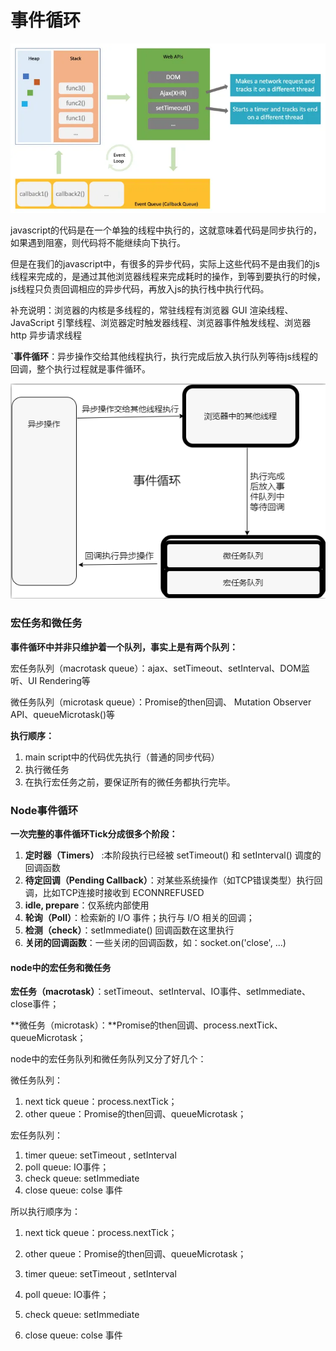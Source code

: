 # 事件循环

![](./images/事件循环.png)

javascript的代码是在一个单独的线程中执行的，这就意味着代码是同步执行的，如果遇到阻塞，则代码将不能继续向下执行。

但是在我们的javascript中，有很多的异步代码，实际上这些代码不是由我们的js线程来完成的，是通过其他浏览器线程来完成耗时的操作，到等到要执行的时候，js线程只负责回调相应的异步代码，再放入js的执行栈中执行代码。

补充说明：浏览器的内核是多线程的，常驻线程有浏览器 GUI 渲染线程、JavaScript 引擎线程、浏览器定时触发器线程、浏览器事件触发线程、浏览器 http 异步请求线程


**`事件循环**：异步操作交给其他线程执行，执行完成后放入执行队列等待js线程的回调，整个执行过程就是事件循环。

![image-20220213212206351](事件循环.assets/image-20220213212206351.png)

### 宏任务和微任务

**事件循环中并非只维护着一个队列，事实上是有两个队列：**

宏任务队列（macrotask queue）：ajax、setTimeout、setInterval、DOM监听、UI Rendering等 

微任务队列（microtask queue）：Promise的then回调、 Mutation Observer API、queueMicrotask()等 

**执行顺序：** 

1. main script中的代码优先执行（普通的同步代码）
2. 执行微任务
3. 在执行宏任务之前，要保证所有的微任务都执行完毕。

### Node事件循环

**一次完整的事件循环Tick分成很多个阶段：**

1. **定时器（Timers）** :本阶段执行已经被 setTimeout() 和 setInterval() 调度的回调函数
2. **待定回调（Pending Callback）**：对某些系统操作（如TCP错误类型）执行回调，比如TCP连接时接收到 ECONNREFUSED
3. **idle, prepare**：仅系统内部使用
4. **轮询（Poll）**：检索新的 I/O 事件；执行与 I/O 相关的回调；
5. **检测（check）**：setImmediate() 回调函数在这里执行
6. **关闭的回调函数**：一些关闭的回调函数，如：socket.on('close', ...)

#### node中的宏任务和微任务

 **宏任务（macrotask）**：setTimeout、setInterval、IO事件、setImmediate、close事件；

**微任务（microtask）：**Promise的then回调、process.nextTick、queueMicrotask； 

node中的宏任务队列和微任务队列又分了好几个：

微任务队列：

1. next tick queue：process.nextTick；
2. other queue：Promise的then回调、queueMicrotask；

宏任务队列：

1. timer queue: setTimeout , setInterval
2. poll queue: IO事件；
3. check queue: setImmediate
4. close queue: colse 事件

所以执行顺序为：

1. next tick queue：process.nextTick；

2. other queue：Promise的then回调、queueMicrotask；

3. timer queue: setTimeout , setInterval

4. poll queue: IO事件；

5. check queue: setImmediate

6. close queue: colse 事件

   

   

   

   

